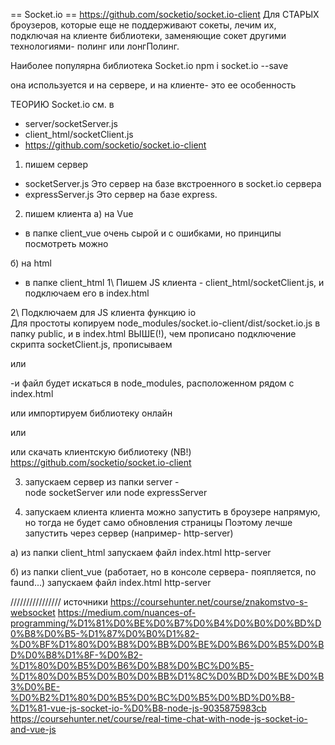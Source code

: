 ==  Socket.io ==
https://github.com/socketio/socket.io-client
Для СТАРЫХ броузеров, которые еще не поддерживают сокеты, лечим их, подключая на клиенте библиотеки,
заменяющие сокет другими технологиями- полинг или лонгПолинг.

Наиболее популярна библиотека Socket.io
npm i  socket.io --save

она используется и на сервере, и на клиенте- это ее особенность

ТЕОРИЮ Socket.io см. в 
- server/socketServer.js
- client_html/socketClient.js
- https://github.com/socketio/socket.io-client

1. пишем сервер 
- socketServer.js Это сервер на базе вкстроенного в socket.io сервера
- expressServer.js Это сервер на базе express.

2. пишем клиента
а) на Vue
- в папке client_vue
очень сырой и с ошибками, но принципы посмотреть можно

б) на html
- в папке client_html
1\ Пишем JS клиента - client_html/socketClient.js, 
и подключаем его в index.html
<script src="socketClient.js"></script>

2\ Подключаем для JS клиента функцию io        
Для простоты копируем node_modules/socket.io-client/dist/socket.io.js в папку public,
и в index.html ВЫШЕ(!), чем прописано подключение скрипта socketClient.js, прописываем
<script src="socket.io.js"></script>

или
<script src="/socket.io/socket.io.js"></script>
-и файл будет искаться в node_modules, расположенном рядом с index.html

или импортируем библиотеку онлайн
<script src="https://cdnjs.cloudflare.com/ajax/libs/socket.io/1.4.4/socket.io.min.js"></script>
или
<script src="https://cdnjs.cloudflare.com/ajax/libs/socket.io/2.2.0/socket.io.js"></script>

или скачать клиентскую библиотеку (NB!)
https://github.com/socketio/socket.io-client
      
      
3. запускаем сервер из папки server -  
node socketServer
или
node expressServer

4. запускаем клиента 
клиента можно запустить в броузере напрямую, но тогда не будет само обновления страницы
Поэтому лечше запустить через сервер (например- http-server)

а) из папки client_html запускаем файл index.html
http-server

б) из папки client_vue (работает, но в консоле сервера- пояпляется, no faund...)
запускаем файл index.html
http-server





////////////////
источники
https://coursehunter.net/course/znakomstvo-s-websocket
https://medium.com/nuances-of-programming/%D1%81%D0%BE%D0%B7%D0%B4%D0%B0%D0%BD%D0%B8%D0%B5-%D1%87%D0%B0%D1%82-%D0%BF%D1%80%D0%B8%D0%BB%D0%BE%D0%B6%D0%B5%D0%BD%D0%B8%D1%8F-%D0%B2-%D1%80%D0%B5%D0%B6%D0%B8%D0%BC%D0%B5-%D1%80%D0%B5%D0%B0%D0%BB%D1%8C%D0%BD%D0%BE%D0%B3%D0%BE-%D0%B2%D1%80%D0%B5%D0%BC%D0%B5%D0%BD%D0%B8-%D1%81-vue-js-socket-io-%D0%B8-node-js-9035875983cb
https://coursehunter.net/course/real-time-chat-with-node-js-socket-io-and-vue-js





